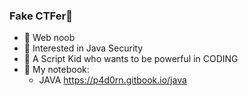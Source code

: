### Fake CTFer👋
- 🔭 Web noob
- 🌱 Interested in Java Security
- 🤔 A Script Kid who wants to be powerful in CODING
- 🍔 My notebook: 
  - JAVA https://p4d0rn.gitbook.io/java
